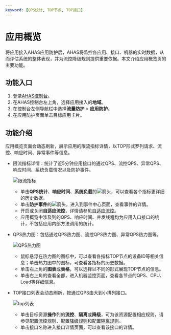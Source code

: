 ```yaml
---
keyword: [QPS统计, TOP节点, TOP接口]
---
```


# 应用概览

将应用接入AHAS应用防护后，AHAS将监控各应用、接口、机器的实时数据，从而评估系统的整体表现，并为流控降级规则提供重要依据。本文介绍应用概览页的主要功能。

## 功能入口

1.  登录[AHAS控制台](https://ahas.console.aliyun.com/)。
2.  在AHAS控制台左上角，选择应用接入的**地域**。
3.  在控制台左侧导航栏中选择**流量防护** \> **应用防护**。
4.  在应用防护页面单击目标应用卡片。

## 功能介绍

应用概览页面会动态刷新，展示应用的限流指标详情，以TOP形式罗列请求、流控、响应时间、异常事件等信息。

-   限流指标详情：统计了近5分钟应用接口的通过QPS、流控QPS、异常QPS、响应时间、系统负载情况以及防护事件。

    ![限流指标](https://static-aliyun-doc.oss-cn-hangzhou.aliyuncs.com/assets/img/zh-CN/9321482061/p111855.png)

    -   单击**QPS统计**、**响应时间**、**系统负载**的![箭头](https://static-aliyun-doc.oss-cn-hangzhou.aliyuncs.com/assets/img/zh-CN/1833858951/p134465.png)，可以查看各个指标更详细的历史数据。
    -   单击**防护事件**的![箭头](https://static-aliyun-doc.oss-cn-hangzhou.aliyuncs.com/assets/img/zh-CN/1833858951/p134465.png)，进入到事件中心页面，查看事件的详情。
    -   开启或关闭**自适应流控**，详情请参见[自适应流控](/cn.zh-CN/应用防护/配置规则/自适应流控.md)。
    -   应用概览中涉及到的QPS、响应时间、并发线程均为应用入口接口的统计，不包括应用内部方法调用的统计。
-   QPS热力图：包括通过QPS热力图、流控QPS热力图、异常QPS热力图等。

    ![QPS热力图](https://static-aliyun-doc.oss-cn-hangzhou.aliyuncs.com/assets/img/zh-CN/1833858951/p111854.png)

    -   鼠标悬浮在热力图的图标中，可以查看各指标TOP节点的设备ID等相关信息；单击热力图中的图标，可查看各指标的历史数据。
    -   单击右上角的**图表**或**表格**，可以选择以不同的形式展现TOP节点的信息。
    -   单击右上角的查看全部，进入机器监控页面，查看各节点的QPS、CPU、Load等详细信息。
-   TOP接口列表会动态刷新，按通过QPS由大到小排列接口。

    ![top列表](https://static-aliyun-doc.oss-cn-hangzhou.aliyuncs.com/assets/img/zh-CN/1833858951/p111853.png)

    -   单击目标资源**操作**列的**流控**、**隔离**或**降级**，可为该资源配置相应规则，请参见[配置流控规则](/cn.zh-CN/应用防护/配置规则/配置流控规则.md)、[配置降级规则](/cn.zh-CN/应用防护/配置规则/配置降级规则.md)和[配置隔离规则](/cn.zh-CN/应用防护/配置规则/配置隔离规则.md)。
    -   单击接口名称进入接口详情页面，可以查看该接口的详情。

